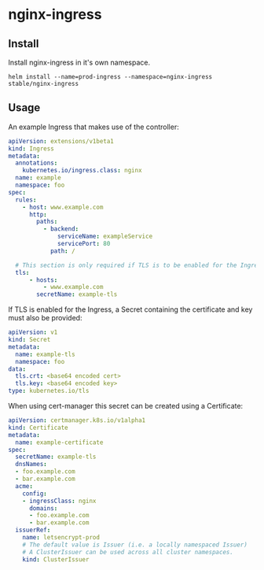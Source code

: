 # nginx-ingress

## Install
Install nginx-ingress in it's own namespace.
```
helm install --name=prod-ingress --namespace=nginx-ingress stable/nginx-ingress
```

## Usage
An example Ingress that makes use of the controller:
```yaml
apiVersion: extensions/v1beta1
kind: Ingress
metadata:
  annotations:
    kubernetes.io/ingress.class: nginx
  name: example
  namespace: foo
spec:
  rules:
    - host: www.example.com
      http:
        paths:
          - backend:
              serviceName: exampleService
              servicePort: 80
            path: /

  # This section is only required if TLS is to be enabled for the Ingress
  tls:
      - hosts:
          - www.example.com
        secretName: example-tls
```

If TLS is enabled for the Ingress, a Secret containing the certificate and key must also be provided:

```yaml
apiVersion: v1
kind: Secret
metadata:
  name: example-tls
  namespace: foo
data:
  tls.crt: <base64 encoded cert>
  tls.key: <base64 encoded key>
type: kubernetes.io/tls
```

When using cert-manager this secret can be created using a Certificate:
```yaml
apiVersion: certmanager.k8s.io/v1alpha1
kind: Certificate
metadata:
  name: example-certificate
spec:
  secretName: example-tls
  dnsNames:
  - foo.example.com
  - bar.example.com
  acme:
    config:
    - ingressClass: nginx
      domains:
      - foo.example.com
      - bar.example.com
  issuerRef:
    name: letsencrypt-prod
    # The default value is Issuer (i.e. a locally namespaced Issuer)
    # A ClusterIssuer can be used across all cluster namespaces.
    kind: ClusterIssuer
```


